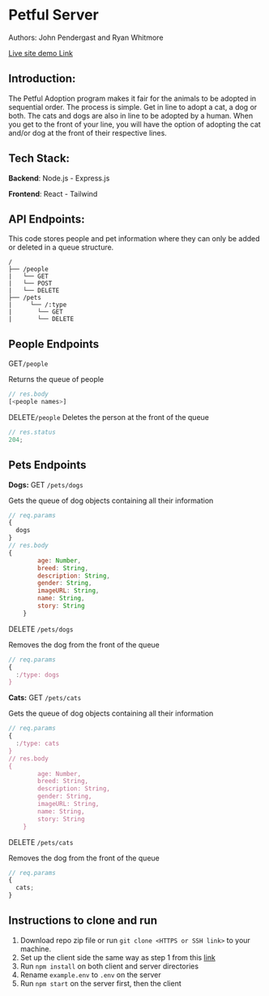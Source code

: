 # Petful Server

Authors: John Pendergast and Ryan Whitmore

[Live site demo Link]()

## Introduction:

The Petful Adoption program makes it fair for the animals to be adopted in sequential order.
The process is simple. Get in line to adopt a cat, a dog or both. The cats and dogs are also
in line to be adopted by a human. When you get to the front of your line, you will have the
option of adopting the cat and/or dog at the front of their respective lines.

## Tech Stack:

**Backend**: Node.js - Express.js

**Frontend**: React - Tailwind

## API Endpoints:

This code stores people and pet information where they can only be added or deleted in a queue structure.

```text
/
├── /people
|   └── GET
|   └── POST
|   └── DELETE
├── /pets
|     └── /:type
|       └── GET
|       └── DELETE
```

## People Endpoints

GET`/people`

Returns the queue of people

```js
// res.body
[<people names>]
```

DELETE`/people`
Deletes the person at the front of the queue

```js
// res.status
204;
```

## Pets Endpoints

**Dogs:**
GET `/pets/dogs`

Gets the queue of dog objects containing all their information

```js
// req.params
{
  dogs
}
// res.body
{
        age: Number,
        breed: String,
        description: String,
        gender: String,
        imageURL: String,
        name: String,
        story: String
    }
```

DELETE `/pets/dogs`

Removes the dog from the front of the queue

```js
// req.params
{
  :/type: dogs
}
```

**Cats:**
GET `/pets/cats`

Gets the queue of dog objects containing all their information

```js
// req.params
{
  :/type: cats
}
// res.body
{
        age: Number,
        breed: String,
        description: String,
        gender: String,
        imageURL: String,
        name: String,
        story: String
    }
```

DELETE `/pets/cats`

Removes the dog from the front of the queue

```js
// req.params
{
  cats;
}
```

## Instructions to clone and run

1. Download repo zip file or run `git clone <HTTPS or SSH link>` to your machine.
2. Set up the client side the same way as step 1 from this [link](https://github.com/Jpending/petful_client)
3. Run `npm install` on both client and server directories
4. Rename `example.env` to `.env` on the server
5. Run `npm start` on the server first, then the client

